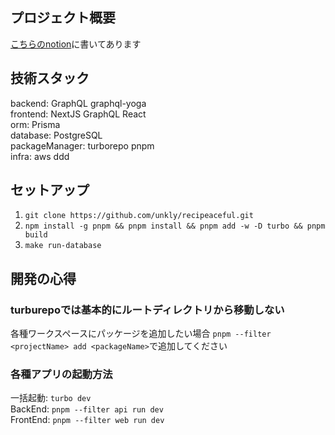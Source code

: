 ## プロジェクト概要
[こちらのnotion](https://www.notion.so/PJT-e5bcfbfabfc448b18149fc43d223340b?pvs=4)に書いてあります

## 技術スタック
backend: GraphQL graphql-yoga  
frontend: NextJS GraphQL React  
orm: Prisma  
database: PostgreSQL  
packageManager: turborepo pnpm  
infra: aws
ddd  

## セットアップ
1. `git clone https://github.com/unkly/recipeaceful.git`
2. `npm install -g pnpm && pnpm install && pnpm add -w -D turbo && pnpm build`
3. `make run-database`

## 開発の心得
### turburepoでは基本的にルートディレクトリから移動しない
各種ワークスペースにパッケージを追加したい場合 `pnpm --filter <projectName> add <packageName>`で追加してください

### 各種アプリの起動方法
一括起動: `turbo dev`  
BackEnd: `pnpm --filter api run dev`  
FrontEnd: `pnpm --filter web run dev`  


